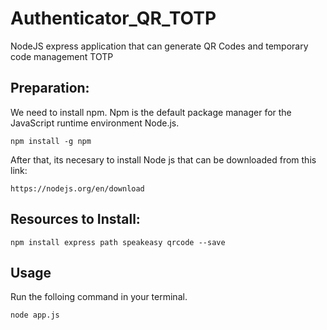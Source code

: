 # Authenticator_QR_TOTP

NodeJS express application that can generate QR Codes and temporary code management TOTP

## Preparation:

We need to install npm. Npm is the default package manager for the JavaScript runtime environment Node.js.

```
npm install -g npm
```

After that, its necesary to install Node js that can be downloaded from this link:

```
https://nodejs.org/en/download
```

## Resources to Install:

```
npm install express path speakeasy qrcode --save
```

## Usage

Run the folloing command in your terminal.

```
node app.js
```
